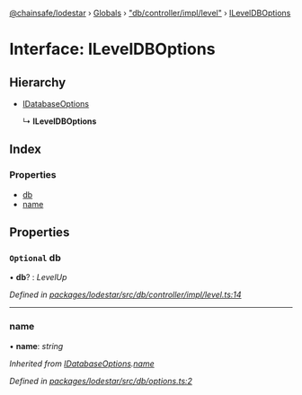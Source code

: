 [@chainsafe/lodestar](../README.md) › [Globals](../globals.md) › ["db/controller/impl/level"](../modules/_db_controller_impl_level_.md) › [ILevelDBOptions](_db_controller_impl_level_.ileveldboptions.md)

# Interface: ILevelDBOptions

## Hierarchy

* [IDatabaseOptions](_db_options_.idatabaseoptions.md)

  ↳ **ILevelDBOptions**

## Index

### Properties

* [db](_db_controller_impl_level_.ileveldboptions.md#optional-db)
* [name](_db_controller_impl_level_.ileveldboptions.md#name)

## Properties

### `Optional` db

• **db**? : *LevelUp*

*Defined in [packages/lodestar/src/db/controller/impl/level.ts:14](https://github.com/ChainSafe/lodestar/blob/34417abad/packages/lodestar/src/db/controller/impl/level.ts#L14)*

___

###  name

• **name**: *string*

*Inherited from [IDatabaseOptions](_db_options_.idatabaseoptions.md).[name](_db_options_.idatabaseoptions.md#name)*

*Defined in [packages/lodestar/src/db/options.ts:2](https://github.com/ChainSafe/lodestar/blob/34417abad/packages/lodestar/src/db/options.ts#L2)*
